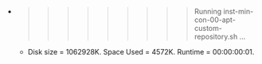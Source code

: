 * >>>>>>>>> Running inst-min-con-00-apt-custom-repository.sh ...
  * Disk size = 1062928K. Space Used = 4572K. Runtime = 00:00:00:01.
